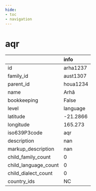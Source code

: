 ```yaml
---
hide:
- toc
- navigation
---
```

# aqr
|                      | info     |
|:---------------------|:---------|
| id                   | arha1237 |
| family_id            | aust1307 |
| parent_id            | houa1234 |
| name                 | Arhâ     |
| bookkeeping          | False    |
| level                | language |
| latitude             | -21.2866 |
| longitude            | 165.273  |
| iso639P3code         | aqr      |
| description          | nan      |
| markup_description   | nan      |
| child_family_count   | 0        |
| child_language_count | 0        |
| child_dialect_count  | 0        |
| country_ids          | NC       |